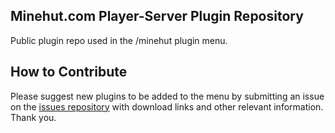 ## Minehut.com Player-Server Plugin Repository
Public plugin repo used in the /minehut plugin menu. 

## How to Contribute
Please suggest new plugins to be added to the menu by submitting an issue on the [issues repository](https://github.com/Minehut/Issues) with download links and other relevant information. Thank you.
